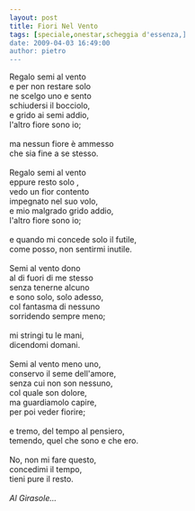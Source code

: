 ```yaml
---
layout: post
title: Fiori Nel Vento
tags: [speciale,onestar,scheggia d'essenza,]
date: 2009-04-03 16:49:00
author: pietro
---
```

Regalo semi al vento<br/>e per non restare solo<br/>ne scelgo uno e sento<br/>schiudersi il bocciolo,<br/>e grido ai semi addio,<br/>l'altro fiore sono io;<br/><br/>ma nessun fiore è ammesso<br/>che sia fine a se stesso.<br/><br/>Regalo semi al vento<br/>eppure resto solo ,<br/>vedo un fior contento<br/>impegnato nel suo volo,<br/>e mio malgrado grido addio,<br/>l'altro fiore sono io;<br/><br/>e quando mi concede solo il futile,<br/>come posso, non sentirmi inutile.<br/><br/>Semi al vento dono<br/>al di fuori di me stesso<br/>senza tenerne alcuno<br/>e sono solo, solo adesso,<br/>col fantasma di nessuno<br/>sorridendo sempre meno;<br/><br/>mi stringi tu le mani,<br/>dicendomi domani.<br/><br/>Semi al vento meno uno,<br/>conservo il seme dell'amore,<br/>senza cui non son nessuno,<br/>col quale son dolore,<br/>ma guardiamolo capire,<br/>per poi veder fiorire;<br/><br/>e tremo, del tempo al pensiero,<br/>temendo, quel che sono e che ero.<br/><br/>No, non mi fare questo,<br/>concedimi il tempo,<br/>tieni pure il resto.<br/><br/><span style="font-style: italic">Al Girasole...</span>
